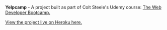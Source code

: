 <b>Yelpcamp</b> - A project built as part of Colt Steele's Udemy course: 
<a href="https://www.udemy.com/the-web-developer-bootcamp">The Web Developer Bootcamp.</a>

<a href="https://protected-lake-86322.herokuapp.com">View the project live on Heroku here.</a>
